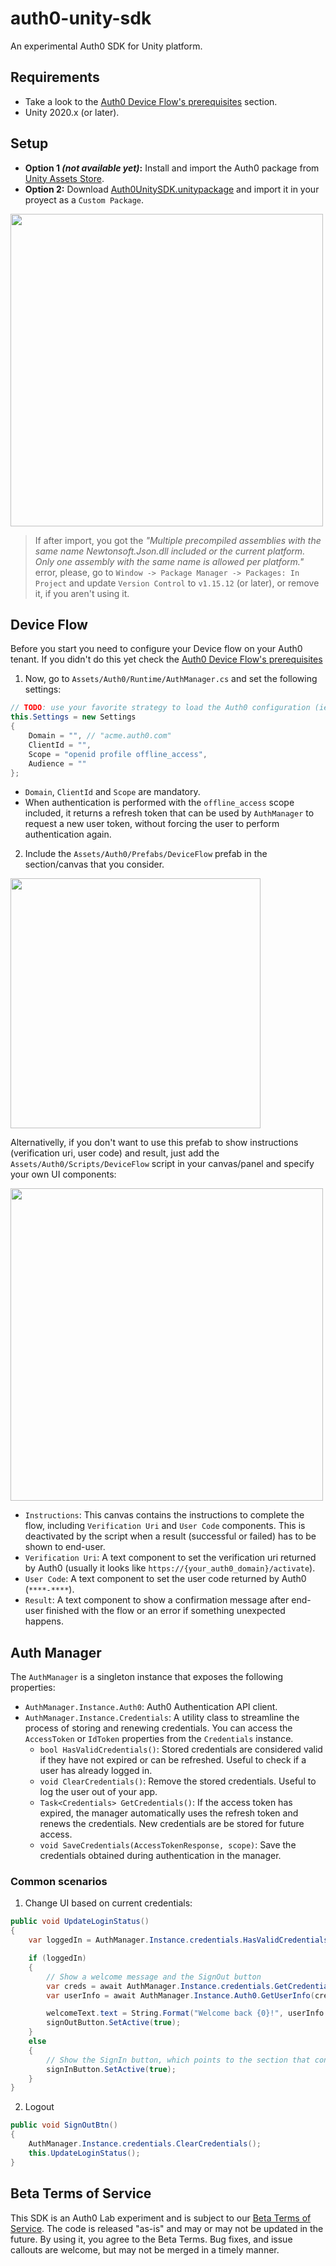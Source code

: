 # auth0-unity-sdk
An experimental Auth0 SDK for Unity platform.

## Requirements

* Take a look to the [Auth0 Device Flow's prerequisites](https://auth0.com/docs/quickstart/native/device/01-login#prerequisites) section.
* Unity 2020.x (or later).

## Setup

* **Option 1 _(not available yet)_:** Install and import the Auth0 package from [Unity Assets Store](https://assetstore.unity.com/).
* **Option 2:** Download [Auth0UnitySDK.unitypackage](https://github.com/auth0-lab/auth0-unity-sdk/raw/main/Auth0UnitySDK-v0.0.3.unitypackage) and import it in your proyect as a `Custom Package`.

<img width="500" src="https://user-images.githubusercontent.com/178506/151574518-1a5bad47-cb07-433d-998a-5e1398b8f181.png">

> If after import, you got the _"Multiple precompiled assemblies with the same name Newtonsoft.Json.dll included or the current platform. Only one assembly with the same name is allowed per platform."_ error, please, go to `Window -> Package Manager -> Packages: In Project` and update `Version Control` to `v1.15.12` (or later), or remove it, if you aren't using it.

## Device Flow

Before you start you need to configure your Device flow on your Auth0 tenant. If you didn't do this yet check the [Auth0 Device Flow's prerequisites](https://auth0.com/docs/quickstart/native/device/01-login#prerequisites)

1. Now, go to `Assets/Auth0/Runtime/AuthManager.cs` and set the following settings:

```cs
// TODO: use your favorite strategy to load the Auth0 configuration (ie, RemoteSettings)
this.Settings = new Settings
{
    Domain = "", // "acme.auth0.com"
    ClientId = "",
    Scope = "openid profile offline_access",
    Audience = ""
};
```

* `Domain`, `ClientId` and `Scope` are mandatory.
* When authentication is performed with the `offline_access` scope included, it returns a refresh token that can be used by `AuthManager` to request a new user token, without forcing the user to perform authentication again.

2. Include the `Assets/Auth0/Prefabs/DeviceFlow` prefab in the section/canvas that you consider.

<img width="400" src="https://user-images.githubusercontent.com/178506/151596725-e39b3c70-689f-4d07-803d-906ebfb96f44.png">

Alternativelly, if you don't want to use this prefab to show instructions (verification uri, user code) and result, just add the `Assets/Auth0/Scripts/DeviceFlow` script in your canvas/panel and specify your own UI components:

<img width="500" src="https://user-images.githubusercontent.com/178506/151962282-477f71a5-8aff-47fa-9318-a6347aa25130.png">

* `Instructions`: This canvas contains the instructions to complete the flow, including `Verification Uri` and `User Code` components. This is deactivated by the script when a result (successful or failed) has to be shown to end-user. 
* `Verification Uri`: A text component to set the verification uri returned by Auth0 (usually it looks like `https://{your_auth0_domain}/activate`).
* `User Code`: A text component to set the user code returned by Auth0 (`****-****`).
* `Result`: A text component to show a confirmation message after end-user finished with the flow or an error if something unexpected happens.

## Auth Manager

The `AuthManager` is a singleton instance that exposes the following properties:

* `AuthManager.Instance.Auth0`: Auth0 Authentication API client.
* `AuthManager.Instance.Credentials`: A utility class to streamline the process of storing and renewing credentials. You can access the `AccessToken` or `IdToken` properties from the `Credentials` instance.
    - `bool HasValidCredentials()`: Stored credentials are considered valid if they have not expired or can be refreshed. Useful to check if a user has already logged in.
    - `void ClearCredentials()`: Remove the stored credentials. Useful to log the user out of your app.
    - `Task<Credentials> GetCredentials()`: If the access token has expired, the manager automatically uses the refresh token and renews the credentials. New credentials are be stored for future access.
    - `void SaveCredentials(AccessTokenResponse, scope)`: Save the credentials obtained during authentication in the manager.

### Common scenarios

1. Change UI based on current credentials:

```c#
public void UpdateLoginStatus()
{
    var loggedIn = AuthManager.Instance.credentials.HasValidCredentials();

    if (loggedIn)
    {
        // Show a welcome message and the SignOut button
        var creds = await AuthManager.Instance.credentials.GetCredentials();
        var userInfo = await AuthManager.Instance.Auth0.GetUserInfo(creds.AccessToken);

        welcomeText.text = String.Format("Welcome back {0}!", userInfo.FullName);
        signOutButton.SetActive(true);
    }
    else
    {
        // Show the SignIn button, which points to the section that contains the `DeviceFlow` prefab.
        signInButton.SetActive(true);
    }
}
```

2. Logout

```cs
public void SignOutBtn()
{
    AuthManager.Instance.credentials.ClearCredentials();
    this.UpdateLoginStatus();
}
```

## Beta Terms of Service

This SDK is an Auth0 Lab experiment and is subject to our [Beta Terms of Service](https://cdn.auth0.com/website/legal/terms/beta-service-terms-11-18-19.pdf?_ga=2.178667751.270615629.1602600152-1580183395.1598368988). The code is released "as-is" and may or may not be updated in the future. By using it, you agree to the Beta Terms. Bug fixes, and issue callouts are welcome, but may not be merged in a timely manner.
